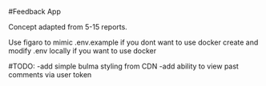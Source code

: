 #Feedback App

Concept adapted from 5-15 reports.

Use figaro to mimic .env.example if you dont want to use docker
create and modify .env locally if you want to use docker

#TODO:
-add simple bulma styling from CDN
-add ability to view past comments via user token

